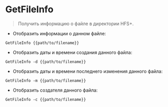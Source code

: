 # GetFileInfo

> Получить информацию о файле в директории HFS+.

- Отобразить информации о данном файле:

`GetFileInfo {{path/to/filename}}`

- Отобразить даты и времени создания данного файла:

`GetFileInfo -d {{path/to/filename}}`

- Отобразить даты и времени последнего изменения данного файла:

`GetFileInfo -m {{path/to/filename}}`

- Отобразить создателя данного файла:

`GetFileInfo -c {{path/to/filename}}`

